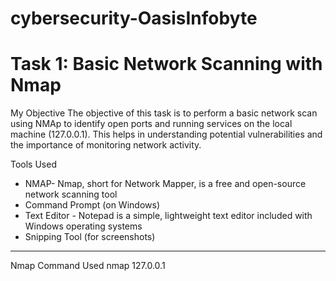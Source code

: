 # cybersecurity-OasisInfobyte
# Task 1: Basic Network Scanning with Nmap

My Objective
The objective of this task is to perform a basic network scan using NMAp to identify open ports and running services on the local machine (127.0.0.1). This helps in understanding potential vulnerabilities and the importance of monitoring network activity.

Tools Used
- NMAP- Nmap, short for Network Mapper, is a free and open-source network scanning tool
- Command Prompt (on Windows)
- Text Editor - Notepad is a simple, lightweight text editor included with Windows operating systems
- Snipping Tool (for screenshots)

---
Nmap Command Used
nmap 127.0.0.1
